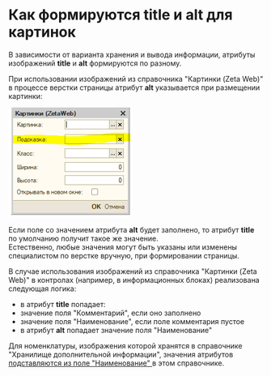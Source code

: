 # Как формируются title и alt для картинок

В зависимости от варианта хранения и вывода информации, атрибуты изображений **title** и **alt** формируются по разному.

При использовании изображений из справочника "Картинки \(Zeta Web\)" в процессе верстки страницы атрибут **alt** указывается при размещении картинки:

![&#x41F;&#x43E;&#x43B;&#x435; &#x434;&#x43B;&#x44F; &#x443;&#x43A;&#x430;&#x437;&#x430;&#x43D;&#x438;&#x44F; &#x430;&#x442;&#x440;&#x438;&#x431;&#x443;&#x442;&#x430; Alt](../.gitbook/assets/image%20%28141%29.png)

Если поле со значением атрибута **alt** будет заполнено, то атрибут **title** по умолчанию получит такое же значение.  
Естественно, любые значения могут быть указаны или изменены специалистом по верстке вручную, при формировании страницы. 

В случае использования изображений из справочника "Картинки \(Zeta Web\)" в контролах \(например, в информационных блоках\) реализована следующая логика:

*  в атрибут **title** попадает:
  * значение поля "Комментарий", если оно заполнено
  * значение поля "Наименование", если поле комментария пустое
* в атрибут **alt** попадает значение поля "Наименование"

Для номенклатуры, изображения которой хранятся в справочнике "Хранилище дополнительной информации", значения атрибутов [подставляются из поле "Наименование" ](../seo-i-upravlenie-kontentom/seo/translitezaciya-naimenovanii-kartinok.md)в этом справочнике.

